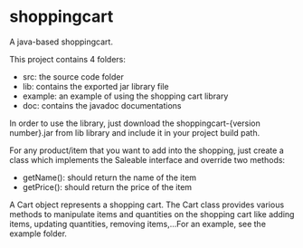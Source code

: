 shoppingcart
============

A java-based shoppingcart.

This project contains 4 folders:

- src: the source code folder
- lib: contains the exported jar library file
- example: an example of using the shopping cart library
- doc: contains the javadoc documentations

In order to use the library, just download the shoppingcart-{version number}.jar from lib library and include it in your project build path.

For any product/item that you want to add into the shopping, just create a class which implements the Saleable interface and override two methods:

- getName(): should return the name of the item
- getPrice(): should return the price of the item

A Cart object represents a shopping cart. The Cart class provides various methods to manipulate items and quantities on the shopping cart like adding items, updating quantities, removing items,...For an example, see the example folder. 


